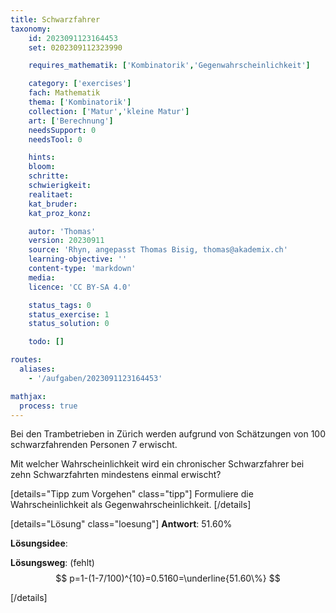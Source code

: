 ```yaml
---
title: Schwarzfahrer
taxonomy:
	id: 2023091123164453
	set: 0202309112323990

	requires_mathematik: ['Kombinatorik','Gegenwahrscheinlichkeit']

	category: ['exercises']
	fach: Mathematik
	thema: ['Kombinatorik']
	collection: ['Matur','kleine Matur']
	art: ['Berechnung']
	needsSupport: 0
	needsTool: 0

	hints:
	bloom: 
	schritte: 
	schwierigkeit:
	realitaet:
	kat_bruder:
	kat_proz_konz: 

	autor: 'Thomas'
	version: 20230911
	source: 'Rhyn, angepasst Thomas Bisig, thomas@akademix.ch'
	learning-objective: ''
	content-type: 'markdown'
	media:
	licence: 'CC BY-SA 4.0'

	status_tags: 0
	status_exercise: 1
	status_solution: 0

	todo: []

routes:
  aliases:
    - '/aufgaben/2023091123164453'

mathjax:
  process: true
---
```


Bei den Trambetrieben in Zürich werden aufgrund von Schätzungen von $100$ schwarzfahrenden Personen $7$ erwischt.

Mit welcher Wahrscheinlichkeit wird ein chronischer Schwarzfahrer bei zehn Schwarzfahrten mindestens einmal erwischt?


[details="Tipp zum Vorgehen" class="tipp"]
Formuliere die Wahrscheinlichkeit als Gegenwahrscheinlichkeit.
[/details]

[details="Lösung" class="loesung"]
**Antwort**:
$51.60\%$

**Lösungsidee**: 

**Lösungsweg**:
(fehlt)
$$
p=1-(1-7/100)^{10}=0.5160=\underline{51.60\%}
$$

[/details]
